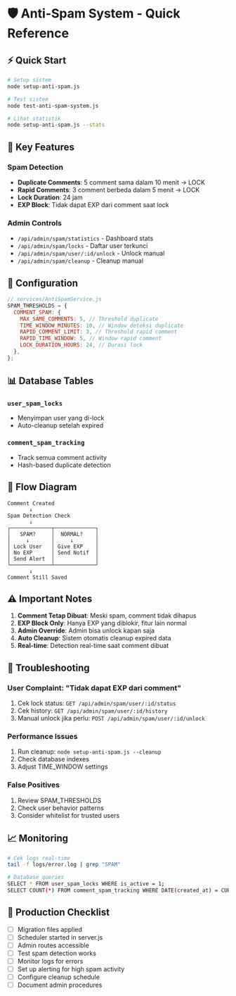 # 🛡️ Anti-Spam System - Quick Reference

## ⚡ Quick Start

```bash
# Setup sistem
node setup-anti-spam.js

# Test sistem
node test-anti-spam-system.js

# Lihat statistik
node setup-anti-spam.js --stats
```

## 🎯 Key Features

### Spam Detection

- **Duplicate Comments**: 5 comment sama dalam 10 menit → LOCK
- **Rapid Comments**: 3 comment berbeda dalam 5 menit → LOCK
- **Lock Duration**: 24 jam
- **EXP Block**: Tidak dapat EXP dari comment saat lock

### Admin Controls

- `/api/admin/spam/statistics` - Dashboard stats
- `/api/admin/spam/locks` - Daftar user terkunci
- `/api/admin/spam/user/:id/unlock` - Unlock manual
- `/api/admin/spam/cleanup` - Cleanup manual

## 🔧 Configuration

```javascript
// services/AntiSpamService.js
SPAM_THRESHOLDS = {
  COMMENT_SPAM: {
    MAX_SAME_COMMENTS: 5, // Threshold duplicate
    TIME_WINDOW_MINUTES: 10, // Window deteksi duplicate
    RAPID_COMMENT_LIMIT: 3, // Threshold rapid comment
    RAPID_TIME_WINDOW: 5, // Window rapid comment
    LOCK_DURATION_HOURS: 24, // Durasi lock
  },
};
```

## 📊 Database Tables

### `user_spam_locks`

- Menyimpan user yang di-lock
- Auto-cleanup setelah expired

### `comment_spam_tracking`

- Track semua comment activity
- Hash-based duplicate detection

## 🔄 Flow Diagram

```
Comment Created
       ↓
Spam Detection Check
       ↓
┌─────────────┬─────────────┐
│   SPAM?     │  NORMAL?    │
│     ↓       │     ↓       │
│ Lock User   │ Give EXP    │
│ No EXP      │ Send Notif  │
│ Send Alert  │             │
└─────────────┴─────────────┘
       ↓
Comment Still Saved
```

## ⚠️ Important Notes

1. **Comment Tetap Dibuat**: Meski spam, comment tidak dihapus
2. **EXP Block Only**: Hanya EXP yang diblokir, fitur lain normal
3. **Admin Override**: Admin bisa unlock kapan saja
4. **Auto Cleanup**: Sistem otomatis cleanup expired data
5. **Real-time**: Detection real-time saat comment dibuat

## 🐛 Troubleshooting

### User Complaint: "Tidak dapat EXP dari comment"

1. Cek lock status: `GET /api/admin/spam/user/:id/status`
2. Cek history: `GET /api/admin/spam/user/:id/history`
3. Manual unlock jika perlu: `POST /api/admin/spam/user/:id/unlock`

### Performance Issues

1. Run cleanup: `node setup-anti-spam.js --cleanup`
2. Check database indexes
3. Adjust TIME_WINDOW settings

### False Positives

1. Review SPAM_THRESHOLDS
2. Check user behavior patterns
3. Consider whitelist for trusted users

## 📈 Monitoring

```bash
# Cek logs real-time
tail -f logs/error.log | grep "SPAM"

# Database queries
SELECT * FROM user_spam_locks WHERE is_active = 1;
SELECT COUNT(*) FROM comment_spam_tracking WHERE DATE(created_at) = CURDATE();
```

## 🚀 Production Checklist

- [ ] Migration files applied
- [ ] Scheduler started in server.js
- [ ] Admin routes accessible
- [ ] Test spam detection works
- [ ] Monitor logs for errors
- [ ] Set up alerting for high spam activity
- [ ] Configure cleanup schedule
- [ ] Document admin procedures
